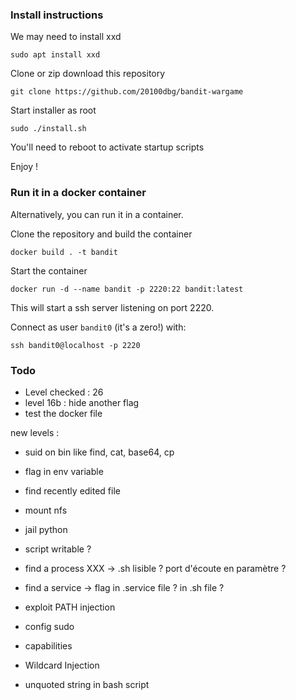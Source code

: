 ### Install instructions

We may need to install xxd

```
sudo apt install xxd
```

Clone or zip download this repository

```
git clone https://github.com/20100dbg/bandit-wargame
```

Start installer as root

```
sudo ./install.sh
```

You'll need to reboot to activate startup scripts

Enjoy !

### Run it in a docker container

Alternatively, you can run it in a container.

Clone the repository and build the container

```
docker build . -t bandit
```

Start the container

```
docker run -d --name bandit -p 2220:22 bandit:latest
```

This will start a ssh server listening on port 2220.

Connect as user `bandit0` (it's a zero!) with:

```
ssh bandit0@localhost -p 2220
```

### Todo
- Level checked : 26
- level 16b : hide another flag
- test the docker file

new levels :
- suid on bin like find, cat, base64, cp 
- flag in env variable
- find recently edited file
- mount nfs
- jail python
- script writable ?
- find a process XXX -> .sh lisible ? port d'écoute en paramètre ?
- find a service -> flag in .service file ? in .sh file ?

- exploit PATH injection
- config sudo
- capabilities
- Wildcard Injection
- unquoted string in bash script
